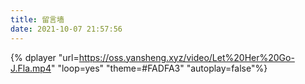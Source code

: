 ```yaml
---
title: 留言墙
date: 2021-10-07 21:57:56
---
```


{% dplayer "url=https://oss.yansheng.xyz/video/Let%20Her%20Go-J.Fla.mp4" 
"loop=yes" "theme=#FADFA3" "autoplay=false"%}